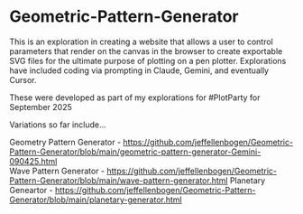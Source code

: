 # Geometric-Pattern-Generator

This is an exploration in creating a website that allows a user to control parameters that render on the canvas in the browser to create exportable SVG files for the ultimate purpose of plotting on a pen plotter.
Explorations have included coding via prompting in Claude, Gemini, and eventually Cursor.

These were developed as part of my explorations for #PlotParty for September 2025

Variations so far include...</br>

Geometry Pattern Generator - https://github.com/jeffellenbogen/Geometric-Pattern-Generator/blob/main/geometric-pattern-generator-Gemini-090425.html </br>
Wave Pattern Generator - https://github.com/jeffellenbogen/Geometric-Pattern-Generator/blob/main/wave-pattern-generator.html
Planetary Geneartor - https://github.com/jeffellenbogen/Geometric-Pattern-Generator/blob/main/planetary-generator.html
